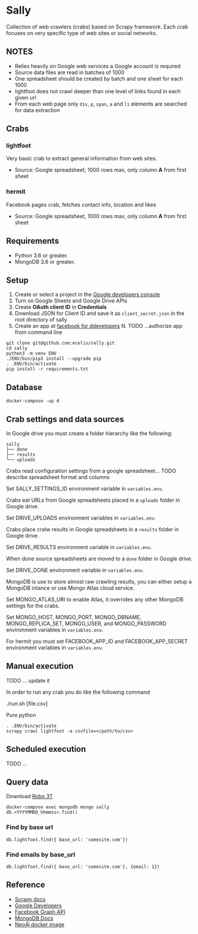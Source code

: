 # Sally


Collection of web crawlers (crabs) based on Scrapy framework. Each crab
focuses on very specific type of web sites or social networks.


## NOTES

  * Relies heavily on Google web services a Google account is required
  * Source data files are read in batches of 1000
  * One spreadsheet should be created by batch and one sheet for each
    1000
  * lightfoot does not crawl deeper than one level of links found in
    each given url
  * From each web page only `div`, `p`, `span`, `a` and `li` elements
    are searched for data extraction


## Crabs

### lightfoot

Very basic crab to extract general information from web sites.

  * Source: Google spreadsheet, 1000 rows max, only column **A** from
    first sheet

### hermit

Facebook pages crab, fetches contact info, location and likes

  * Source: Google spreadsheet, 1000 rows max, only column **A** from first
    sheet


## Requirements

  * Python 3.6 or greater.
  * MongoDB 3.6 or greater.


## Setup

  1. Create or select a project in the [Google developers console](https://console.developers.google.com/)
  2. Turn on Google Sheets and Google Drive APIs
  3. Create **OAuth client ID** in **Credentials**
  4. Download JSON for Client ID and save it as `client_secret.json` in
     the root directory of sally
  5. Create an app at [facebook for ddevelopers](https://developers.facebook.com/)
  N. TODO ...authorize app from command line


    git clone git@github.com:ecelis/sally.git
    cd sally
    python3 -m venv ENV
    ./ENV/bin/pip3 install --upgrade pip
    . .ENV/bin/activate
    pip install -r requirements.txt


## Database


    docker-compose -up d


## Crab settings and data sources

In Google drive you must create a folder hierarchy like the following:


    sally
    ├── done
    ├── results
    └── uploads


Crabs read configuration settings from a google spreadsheet... TODO
describe spreadsheet format and columns

Set SALLY_SETTINGS_ID environment variable in `variables.env`.


Crabs eat URLs from Google spreadsheets placed in a `uploads` folder in
Google drive.

Set DRIVE_UPLOADS environment variables in `variables.env`.


Crabs place cralw results in Google spreadsheets in a `results` folder
in Google drive.

Set DRIVE_RESULTS environment variable in `variables.env`.


When done source spreadsheets are moved to a `done` folder in Google
drive.

Set DRIVE_DONE environment variable in `variables.env`.


MongoDB is use to store almost raw crawling results, you can either
setup a MongoDB intance or use Mongo Atlas cloud service.

Set MONGO_ATLAS_URI to enable Atlas, it overrides any other MongoDB
settings for the crabs.

Set MONGO_HOST, MONGO_PORT, MONGO_DBNAME, MONGO_REPLICA_SET, MONGO_USER,
and MONGO_PASSWORD environment variables in `variables.env`.


For hermit you must set FACEBOOK_APP_ID and FACEBOOK_APP_SECRET
environment variables in `variables.env`.


## Manual execution

TODO ... update it

In order to run any crab you do like the following command


  ./run.sh <spider name> [file.csv]


Pure python


    . .ENV/bin/activate
    scrapy crawl lightfoot -a csvfile=</path/to/csv>


## Scheduled execution

TODO ...


## Query data

Download [Robo 3T](https://robomongo.org/)


    docker-compose exec mongodb mongo sally
    db.<YYYYMMDD_hhmmss>.find()


### Find by base url


    db.lightfoot.find({ base_url: 'somesite.com'})


### Find emails by base_url


    db.lightfoot.find({ base_url: 'somesite.com'}, {email: 1})


## Reference

  * [Scrapy docs](https://scrapy.readthedocs.org)
  * [Google Developers](https://developers.google.com/)
  * [Facebook Graph API](https://developers.facebook.com/docs/graph-api)
  * [MongoDB Docs](https://docs.mongodb.com/)
  * [Neo4j docker image](https://hub.docker.com/_/neo4j/)
